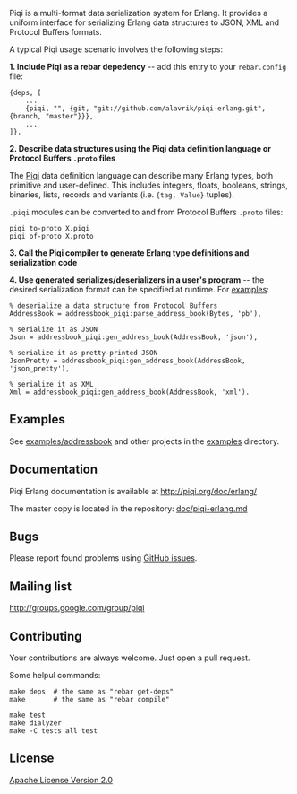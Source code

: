 Piqi is a multi-format data serialization system for Erlang. It provides a
uniform interface for serializing Erlang data structures to JSON, XML and
Protocol Buffers formats.


A typical Piqi usage scenario involves the following steps:

**1. Include Piqi as a rebar depedency** -- add this entry to your
`rebar.config` file:

    {deps, [
        ...
        {piqi, "", {git, "git://github.com/alavrik/piqi-erlang.git", {branch, "master"}}},
        ...
    ]}.


**2. Describe data structures using the Piqi data definition language or
Protocol Buffers `.proto` files**

The [Piqi](http://piqi.org/doc/piqi/) data definition language can describe many
Erlang types, both primitive and user-defined. This includes integers, floats,
booleans, strings, binaries, lists, records and variants (i.e. `{tag, Value}`
tuples).

`.piqi` modules can be converted to and from Protocol Buffers `.proto` files:

    piqi to-proto X.piqi
    piqi of-proto X.proto


**3. Call the Piqi compiler to generate Erlang type definitions and
serialization code**


**4. Use generated serializes/deserializers in a user's program** -- the desired
serialization format can be specified at runtime. For
[examples](examples/addressbook/src/io_json_xml_pb.erl):

    % deserialize a data structure from Protocol Buffers
    AddressBook = addressbook_piqi:parse_address_book(Bytes, 'pb'),

    % serialize it as JSON
    Json = addressbook_piqi:gen_address_book(AddressBook, 'json'),

    % serialize it as pretty-printed JSON
    JsonPretty = addressbook_piqi:gen_address_book(AddressBook, 'json_pretty'),

    % serialize it as XML
    Xml = addressbook_piqi:gen_address_book(AddressBook, 'xml').


Examples
--------

See [examples/addressbook](examples/addressbook/) and other projects in the
[examples](examples/) directory.


Documentation
-------------

Piqi Erlang documentation is available at http://piqi.org/doc/erlang/

The master copy is located in the repository:
[doc/piqi-erlang.md](doc/piqi-erlang.md)


Bugs
----

Please report found problems using [GitHub
issues](http://github.com/alavrik/piqi-erlang/issues).


Mailing list
------------

http://groups.google.com/group/piqi


Contributing
------------

Your contributions are always welcome. Just open a pull request.

Some helpul commands:

    make deps  # the same as "rebar get-deps"
    make       # the same as "rebar compile"

    make test
    make dialyzer
    make -C tests all test


License
-------

[Apache License Version 2.0](LICENSE)

